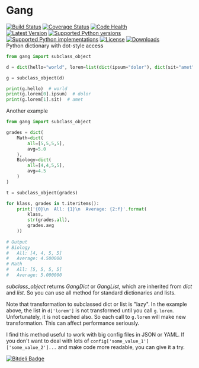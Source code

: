 # Gang
[![Build Status](https://travis-ci.org/aspyatkin/gang.svg?branch=master)](https://travis-ci.org/aspyatkin/gang)
[![Coverage Status](https://img.shields.io/coveralls/aspyatkin/gang.svg)](https://coveralls.io/r/aspyatkin/gang?branch=master)
[![Code Health](https://landscape.io/github/aspyatkin/gang/master/landscape.png)](https://landscape.io/github/aspyatkin/gang/master)  
[![Latest Version](https://pypip.in/version/gang/badge.svg)](https://pypi.python.org/pypi/gang/)
[![Supported Python versions](https://pypip.in/py_versions/gang/badge.svg)](https://pypi.python.org/pypi/gang/)
[![Supported Python implementations](https://pypip.in/implementation/gang/badge.svg)](https://pypi.python.org/pypi/gang/)
[![License](https://pypip.in/license/gang/badge.svg)](https://pypi.python.org/pypi/gang/)
[![Downloads](https://pypip.in/download/gang/badge.svg)](https://pypi.python.org/pypi/gang/)  
Python dictionary with dot-style access  
```python
from gang import subclass_object

d = dict(hello="world", lorem=list(dict(ipsum="dolor"), dict(sit="amet")))

g = subclass_object(d)

print(g.hello)  # world
print(g.lorem[0].ipsum)  # dolor
print(g.lorem[1].sit)  # amet
```

Another example
```python
from gang import subclass_object

grades = dict(
    Math=dict(
        all=[5,5,5,5],
        avg=5.0
    ),
    Biology=dict(
        all=[4,4,5,5],
        avg=4.5
    )
)

t = subclass_object(grades)

for klass, grades in t.iteritems():
    print('{0}\n  All: {1}\n  Average: {2:f}'.format(
        klass,
        str(grades.all),
        grades.avg
    ))
    
# Output
# Biology
#   All: [4, 4, 5, 5]
#   Average: 4.500000
# Math
#   All: [5, 5, 5, 5]
#   Average: 5.000000
```

_subclass\_object_ returns _GangDict_ or _GangList_, which are inherited from _dict_ and _list_. So you can use all method for standard dictionaries and lists.

Note that transformation to subclassed dict or list is "lazy". In the example above, the list in `d['lorem']` is not transformed until you call `g.lorem`. Unfortunately, it is not cached also. So each call to `g.lorem` will make new transformation. This can affect performance seriously.

I find this method useful to work with big config files in JSON or YAML.
If you don't want to deal with lots of `config['some_value_1']['some_value_2']...` and make code more readable, you can give it a try.


[![Bitdeli Badge](https://d2weczhvl823v0.cloudfront.net/aspyatkin/gang/trend.png)](https://bitdeli.com/free "Bitdeli Badge")

